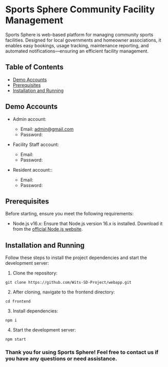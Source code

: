 # Sports Sphere Community Facility Management

Sports Sphere is web-based platform for managing community sports facilities. Designed for local governments and homeowner associations, it enables easy bookings, usage tracking, maintenance reporting, and automated notifications—ensuring an efficient facility management.

## Table of Contents
- [Demo Accounts](#demo-accounts)
- [Prerequisites](#prerequisites)
- [Installation and Running](#installation-and-running)

## Demo Accounts
- Admin account:
    - Email: admin@gmail.com
    - Password:
 
- Facility Staff account:
    - Email: 
    - Password:
     
- Resident account::
    - Email: 
    - Password:
      
## Prerequisites
Before starting, ensure you meet the following requirements:

- Node.js v16.x: Ensure that Node.js version 16.x is installed. Download it from the [official Node.js website](https://nodejs.org/en).
  
## Installation and Running
Follow these steps to install the project dependencies and start the development server:

1. Clone the repository:
```
git clone https://github.com/Wits-SD-Project/webapp.git
```
2. After cloning, navigate to the frontend directory:
```
cd frontend
```
3. Install dependencies:
```
npm i
```
4. Start the development server:
```
npm start
```

### Thank you for using Sports Sphere! Feel free to contact us if you have any questions or need assistance.
